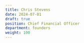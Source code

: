 ```yaml
---
title: Chris Stevens
date: 2024-07-01
draft: true
position: Chief Financial Officer
department: founders
weight: 100
---
```


